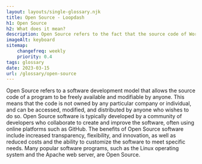 ```yaml
--- 
layout: layouts/single-glossary.njk
title: Open Source - Loopdash
h1: Open Source
h2: What does it mean?
description: Open Source refers to the fact that the source code of Wordpress is freely available for anyone to view, modify, and distribute, allowing for a collaborative and community-driven approach to software development.
imageAlt: keyboard
sitemap:
	changefreq: weekly
	priority: 0.4
tags: glossary
date: 2023-03-15
url: /glossary/open-source
---
```


Open Source refers to a software development model that allows the source code of a program to be freely available and modifiable by anyone. This means that the code is not owned by any particular company or individual, and can be accessed, modified, and distributed by anyone who wishes to do so. Open Source software is typically developed by a community of developers who collaborate to create and improve the software, often using online platforms such as GitHub. The benefits of Open Source software include increased transparency, flexibility, and innovation, as well as reduced costs and the ability to customize the software to meet specific needs. Many popular software programs, such as the Linux operating system and the Apache web server, are Open Source.
